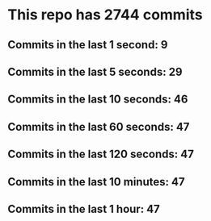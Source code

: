 # This repo has 2744 commits

## Commits in the last 1 second: 9
## Commits in the last 5 seconds: 29
## Commits in the last 10 seconds: 46
## Commits in the last 60 seconds: 47
## Commits in the last 120 seconds: 47
## Commits in the last 10 minutes: 47
## Commits in the last 1 hour: 47
